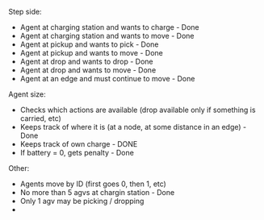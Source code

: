 Step side:
- Agent at charging station and wants to charge - Done
- Agent at charging station and wants to move - Done
- Agent at pickup and wants to pick - Done
- Agent at pickup and wants to move - Done
- Agent at drop and wants to drop - Done
- Agent at drop and wants to move - Done
- Agent at an edge and must continue to move - Done

Agent size:
- Checks which actions are available (drop available only if something is carried, etc)
- Keeps track of where it is (at a node, at some distance in an edge) - Done
- Keeps track of own charge - DONE
- If battery = 0, gets penalty - Done

Other:
- Agents move by ID (first goes 0, then 1, etc)
- No more than 5 agvs at chargin station - Done
- Only 1 agv may be picking / dropping
- 
